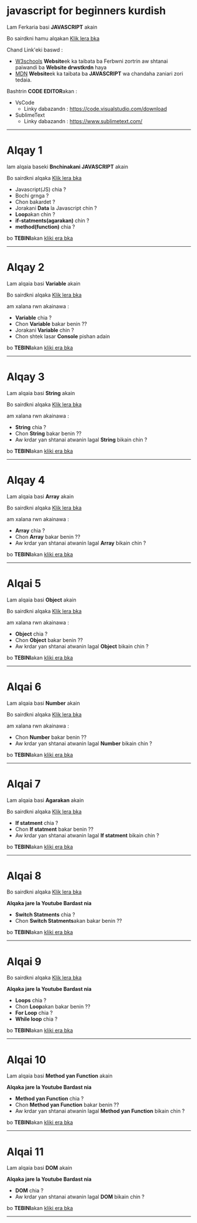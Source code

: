 # javascript for beginners kurdish

Lam Ferkaria basi **JAVASCRIPT** akain

Bo sairdkni hamu alqakan [Klik lera bka](https://youtube.com/playlist?list=PLDPXog3mqHRZrpH9USImBHLu2FXUS4RTT)

Chand Link'eki baswd :

* [W3schools](https://www.w3schools.com/)
  **Website**ek ka taibata ba Ferbwni zortrin aw shtanai paiwandi ba **Website drwstkrdn** haya
* [MDN](https://developer.mozilla.org/en-US/docs/Web/JavaScript) **Website**ek ka taibata ba **JAVASCRIPT** wa chandaha zaniari zori tedaia.

Bashtrin **CODE EDITOR**akan :

* VsCode
  * Linky dabazandn : https://code.visualstudio.com/download
* SublimeText
  * Linky dabazandn : https://www.sublimetext.com/

-----------------------------------------------

# Alqay 1

lam alqaia baseki **Bnchinakani JAVASCRIPT** akain

Bo sairdkni alqaka [Klik lera bka](https://youtu.be/lddgrrNVjcM)

* Javascript(JS) chia ?
* Bochi grnga ?
* Chon bakardet ?
* Jorakani **Data** la Javascript chin ?
* **Loop**akan chin ?
* **if-statments(agarakan)** chin ?
* **method(function)** chia ?

bo **TEBINI**akan [kliki era bka](https://github.com/k97-Media/javascript_for_beginners_kurdish/blob/main/lesson_1.md)

----------------------------------------------------------
# Alqay 2

Lam alqaia basi **Variable** akain


Bo sairdkni alqaka [Klik lera bka](https://youtu.be/RuUr_sX5RqU)


am xalana rwn akainawa :

* **Variable** chia ?
* Chon **Variable** bakar benin ??
* Jorakani **Variable** chin ?
* Chon shtek lasar **Console** pishan adain

bo **TEBINI**akan [kliki era bka](https://github.com/k97-Media/javascript_for_beginners_kurdish/blob/main/lesson_2.md)

----------------------------------------

# Alqay 3

Lam alqaia basi **String** akain

Bo sairdkni alqaka [Klik lera bka](https://www.youtube.com/watch?v=jpPBo5qSaVA)


am xalana rwn akainawa :

* **String** chia ?
* Chon **String** bakar benin ??
* Aw krdar yan shtanai atwanin lagal **String** bikain  chin ?

bo **TEBINI**akan [kliki era bka](https://github.com/k97-Media/javascript_for_beginners_kurdish/blob/main/lesson_3.md)

----------------------------------------

# Alqay 4

Lam alqaia basi **Array** akain

Bo sairdkni alqaka [Klik lera bka](https://youtu.be/U3oTZ7-AFLA)


am xalana rwn akainawa :

* **Array** chia ?
* Chon **Array** bakar benin ??
* Aw krdar yan shtanai atwanin lagal **Array** bikain  chin ?

bo **TEBINI**akan [kliki era bka](https://github.com/k97-Media/javascript_for_beginners_kurdish/blob/main/lesson_4.md)

----------------------------------------------

# Alqai 5

Lam alqaia basi **Object** akain

Bo sairdkni alqaka [Klik lera bka](https://youtu.be/1g0msadole0)


am xalana rwn akainawa :

* **Object** chia ?
* Chon **Object** bakar benin ??
* Aw krdar yan shtanai atwanin lagal **Object** bikain  chin ?

bo **TEBINI**akan [kliki era bka](https://github.com/k97-Media/javascript_for_beginners_kurdish/blob/main/lesson_5.md)

--------------------------------------------

# Alqai 6

Lam alqaia basi **Number** akain

Bo sairdkni alqaka [Klik lera bka](https://youtu.be/QjFRDpeKiq0)


am xalana rwn akainawa :

* Chon **Number** bakar benin ??
* Aw krdar yan shtanai atwanin lagal **Number** bikain  chin ?

bo **TEBINI**akan [kliki era bka](https://github.com/k97-Media/javascript_for_beginners_kurdish/blob/main/lesson_6.md)

--------------------------------------------

# Alqai 7

Lam alqaia basi **Agarakan** akain

Bo sairdkni alqaka [Klik lera bka](https://youtu.be/jEQvy9E23Uk)


* **If statment** chia ?
* Chon **If statment** bakar benin ??
* Aw krdar yan shtanai atwanin lagal **If statment** bikain  chin ?

bo **TEBINI**akan [kliki era bka](https://github.com/k97-Media/javascript_for_beginners_kurdish/blob/main/lesson_7.md)

--------------------------------------------
# Alqai 8

Bo sairdkni alqaka [Klik lera bka](https://youtu.be/578SdN9zqbI)

**Alqaka jare la Youtube Bardast nia**


* **Switch Statments** chia ?
* Chon **Switch Statments**akan bakar benin ??


bo **TEBINI**akan [kliki era bka](https://github.com/k97-Media/javascript_for_beginners_kurdish/blob/main/lesson_8.md)

--------------------------------------------
# Alqai 9

Bo sairdkni alqaka [Klik lera bka](https://youtu.be/ONKCBhGjCec)

**Alqaka jare la Youtube Bardast nia**


* **Loops** chia ?
* Chon **Loop**akan bakar benin ??
* **For Loop** chia ?
* **While loop** chia ?

bo **TEBINI**akan [kliki era bka](https://github.com/k97-Media/javascript_for_beginners_kurdish/blob/main/lesson_9.md)

--------------------------------------------
# Alqai 10

Lam alqaia basi **Method yan Function** akain

**Alqaka jare la Youtube Bardast nia**


* **Method yan Function** chia ?
* Chon **Method yan Function** bakar benin ??
* Aw krdar yan shtanai atwanin lagal **Method yan Function** bikain  chin ?

bo **TEBINI**akan [kliki era bka](https://github.com/k97-Media/javascript_for_beginners_kurdish/blob/main/lesson_10.md)

--------------------------------------------
# Alqai 11

Lam alqaia basi **DOM** akain

**Alqaka jare la Youtube Bardast nia**


* **DOM** chia ?
* Aw krdar yan shtanai atwanin lagal **DOM** bikain  chin ?

bo **TEBINI**akan [kliki era bka](https://github.com/k97-Media/javascript_for_beginners_kurdish/blob/main/lesson_11.md)

--------------------------------------------
